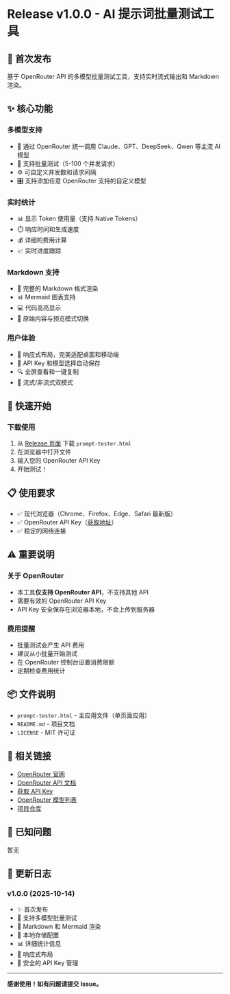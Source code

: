 # Release v1.0.0 - AI 提示词批量测试工具

## 🎉 首次发布

基于 OpenRouter API 的多模型批量测试工具，支持实时流式输出和 Markdown 渲染。

## ✨ 核心功能

### 多模型支持
- 🤖 通过 OpenRouter 统一调用 Claude、GPT、DeepSeek、Qwen 等主流 AI 模型
- 🔄 支持批量测试（5-100 个并发请求）
- ⚙️ 可自定义并发数和请求间隔
- 🎛️ 支持添加任意 OpenRouter 支持的自定义模型

### 实时统计
- 📊 显示 Token 使用量（支持 Native Tokens）
- ⏱️ 响应时间和生成速度
- 💰 详细的费用计算
- 📈 实时进度跟踪

### Markdown 支持
- 📝 完整的 Markdown 格式渲染
- 📊 Mermaid 图表支持
- 💻 代码高亮显示
- 🔄 原始内容与预览模式切换

### 用户体验
- 🎨 响应式布局，完美适配桌面和移动端
- 💾 API Key 和模型选择自动保存
- 🔍 全屏查看和一键复制
- 🌊 流式/非流式双模式

## 🚀 快速开始

### 下载使用
1. 从 [Release 页面](https://github.com/sn1p4am/prompty/releases) 下载 `prompt-tester.html`
2. 在浏览器中打开文件
3. 输入您的 OpenRouter API Key
4. 开始测试！

## 📋 使用要求

- ✅ 现代浏览器（Chrome、Firefox、Edge、Safari 最新版）
- ✅ OpenRouter API Key（[获取地址](https://openrouter.ai/keys)）
- ✅ 稳定的网络连接

## ⚠️ 重要说明

### 关于 OpenRouter
- 本工具**仅支持 OpenRouter API**，不支持其他 API
- 需要有效的 OpenRouter API Key
- API Key 安全保存在浏览器本地，不会上传到服务器

### 费用提醒
- 批量测试会产生 API 费用
- 建议从小批量开始测试
- 在 OpenRouter 控制台设置消费限额
- 定期检查费用统计

## 📦 文件说明

- `prompt-tester.html` - 主应用文件（单页面应用）
- `README.md` - 项目文档
- `LICENSE` - MIT 许可证

## 🔗 相关链接

- [OpenRouter 官网](https://openrouter.ai/)
- [OpenRouter API 文档](https://openrouter.ai/docs)
- [获取 API Key](https://openrouter.ai/keys)
- [OpenRouter 模型列表](https://openrouter.ai/models)
- [项目仓库](https://github.com/sn1p4am/prompty)

## 🐛 已知问题

暂无

## 📝 更新日志

### v1.0.0 (2025-10-14)
- ✨ 首次发布
- 🎨 支持多模型批量测试
- 📝 Markdown 和 Mermaid 渲染
- 💾 本地存储配置
- 📊 详细统计信息
- 🎯 响应式布局
- 🔐 安全的 API Key 管理

---

**感谢使用！如有问题请提交 Issue。**
